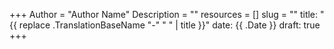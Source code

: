 +++
Author = "Author Name"
Description = ""
resources = []
slug = ""
title: "{{ replace .TranslationBaseName "-" " " | title }}"
date: {{ .Date }}
draft: true
+++

